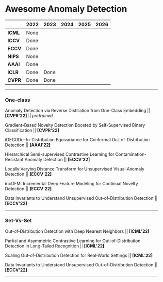 # Awesome Anomaly Detection

|          | 2022 | 2023 | 2024 | 2025 | 2026 |
|----------|------|------|------|------|------|
| **ICML** | None |      |      |      |      |
| **ICCV** | Done |      |      |      |      |
| **ECCV** | Done |      |      |      |      |
| **NIPS** | None |      |      |      |      |
| **AAAI** | Done |      |      |      |      |
| **ICLR** | Done | Done |      |      |      |
| **CVPR** | Done | Done |      |      |      |

-----

### One-class

Anomaly Detection via Reverse Distillation from One-Class Embedding || **[CVPR'22]** || *pretrained*

Gradient-Based Novelty Detection Boosted by Self-Supervised Binary Classification || **[CVPR'22]**

iDECODe: In-Distribution Equivariance for Conformal Out-of-Distribution Detection || **[AAAI'22]**

Hierarchical Semi-supervised Contrastive Learning for Contamination-Resistant Anomaly Detection || **[ECCV'22]**

Locally Varying Distance Transform for Unsupervised Visual Anomaly Detection || **[ECCV'22]**

incDFM: Incremental Deep Feature Modeling for Continual Novelty Detection || **[ECCV'22]**

Data Invariants to Understand Unsupervised Out-of-Distribution Detection || **[ECCV'22]** 

-----

### Set-Vs-Set

Out-of-Distribution Detection with Deep Nearest Neighbors || **[ICML'22]**

Partial and Asymmetric Contrastive Learning for Out-of-Distribution Detection in Long-Tailed Recognition ||  **[ICML'22]**

Scaling Out-of-Distribution Detection for Real-World Settings || **[ICML'22]**

Data Invariants to Understand Unsupervised Out-of-Distribution Detection || **[ECCV'22]**  


-----

